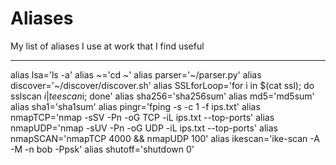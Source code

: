 # Aliases
My list of aliases I use at work that I find useful

---------------

alias lsa='ls -a'
alias ~='cd ~'
alias parser='~/parser.py'
alias discover='~/discover/discover.sh'
alias SSLforLoop='for i in $(cat ssl); do sslscan $i | tee scan$i; done'
alias sha256='sha256sum'
alias md5='md5sum'
alias sha1='sha1sum'
alias pingr='fping -s -c 1 -f ips.txt'
alias nmapTCP='nmap -sSV -Pn -oG TCP -iL ips.txt --top-ports'
alias nmapUDP='nmap -sUV -Pn -oG UDP -iL ips.txt --top-ports'
alias nmapSCAN='nmapTCP 4000 && nmapUDP 100'
alias ikescan='ike-scan -A -M -n bob -Ppsk'
alias shutoff='shutdown 0'
